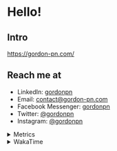 # Hello!

## Intro

<https://gordon-pn.com/>

## Reach me at

- LinkedIn: [gordonpn](https://www.linkedin.com/in/gordonpn/)
- Email: [contact@gordon-pn.com](mailto:contact@gordon-pn.com)
- Facebook Messenger: [gordonpn](https://www.messenger.com/t/Gordonpn)
- Twitter: [@gordonpn](https://twitter.com/Gordonpn)
- Instagram: [@gordonpn](https://www.instagram.com/gordonpn/)

<details>
  <summary>Metrics</summary>

  <img align="center" src="https://github.com/gordonpn/gordonpn/blob/master/github-metrics.svg" alt="GitHub Metrics">

</details>

<details>
  <summary>WakaTime</summary>

  <!--START_SECTION:waka-->
📊 **This Week I Spent My Time On** 

```text
💬 Programming Languages: 
Java                     8 hrs 30 mins       ████████████████░░░░░░░░░   63.93 % 
XML                      1 hr 9 mins         ██░░░░░░░░░░░░░░░░░░░░░░░   08.70 % 
JSON                     55 mins             ██░░░░░░░░░░░░░░░░░░░░░░░   06.97 % 
Other                    54 mins             ██░░░░░░░░░░░░░░░░░░░░░░░   06.76 % 
Makefile                 39 mins             █░░░░░░░░░░░░░░░░░░░░░░░░   04.97 % 

🔥 Editors: 
IntelliJ IDEA            11 hrs 56 mins      ██████████████████████░░░   89.71 % 
VS Code                  1 hr 22 mins        ███░░░░░░░░░░░░░░░░░░░░░░   10.29 % 
```


 Last Updated on 11/02/2025 10:24:26 UTC
<!--END_SECTION:waka-->
</details>
